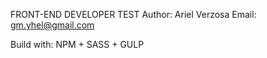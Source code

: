 FRONT-END DEVELOPER TEST
Author: Ariel Verzosa
Email: gm.yhel@gmail.com

Build with: NPM + SASS + GULP
